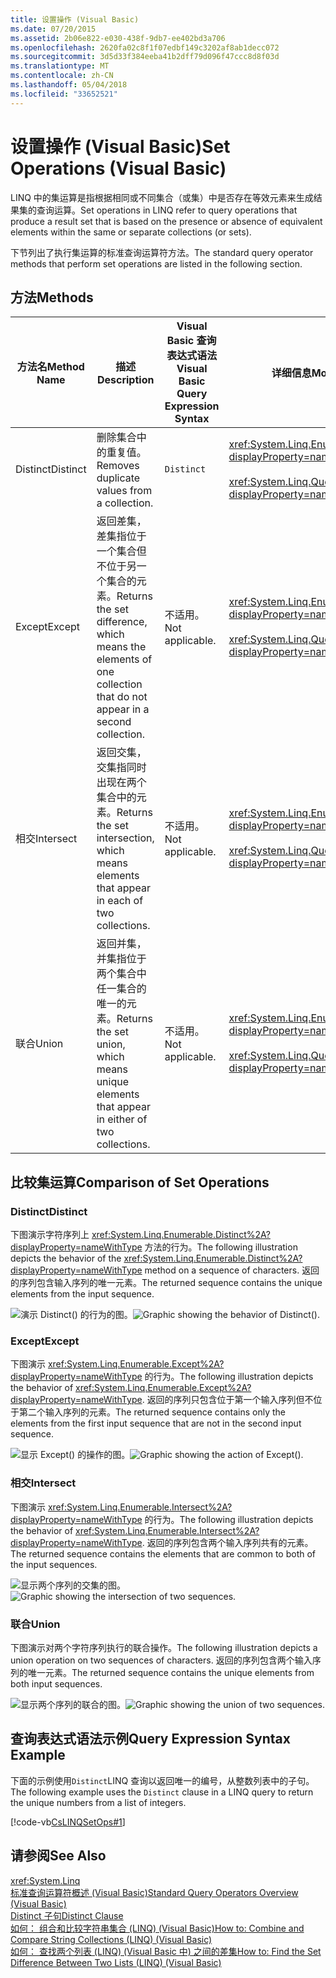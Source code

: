 ```yaml
---
title: 设置操作 (Visual Basic)
ms.date: 07/20/2015
ms.assetid: 2b06e822-e030-438f-9db7-ee402bd3a706
ms.openlocfilehash: 2620fa02c8f1f07edbf149c3202af8ab1decc072
ms.sourcegitcommit: 3d5d33f384eeba41b2dff79d096f47ccc8d8f03d
ms.translationtype: MT
ms.contentlocale: zh-CN
ms.lasthandoff: 05/04/2018
ms.locfileid: "33652521"
---
```

# <a name="set-operations-visual-basic"></a><span data-ttu-id="f2fd9-102">设置操作 (Visual Basic)</span><span class="sxs-lookup"><span data-stu-id="f2fd9-102">Set Operations (Visual Basic)</span></span>
<span data-ttu-id="f2fd9-103">LINQ 中的集运算是指根据相同或不同集合（或集）中是否存在等效元素来生成结果集的查询运算。</span><span class="sxs-lookup"><span data-stu-id="f2fd9-103">Set operations in LINQ refer to query operations that produce a result set that is based on the presence or absence of equivalent elements within the same or separate collections (or sets).</span></span>  
  
 <span data-ttu-id="f2fd9-104">下节列出了执行集运算的标准查询运算符方法。</span><span class="sxs-lookup"><span data-stu-id="f2fd9-104">The standard query operator methods that perform set operations are listed in the following section.</span></span>  
  
## <a name="methods"></a><span data-ttu-id="f2fd9-105">方法</span><span class="sxs-lookup"><span data-stu-id="f2fd9-105">Methods</span></span>  
  
|<span data-ttu-id="f2fd9-106">方法名</span><span class="sxs-lookup"><span data-stu-id="f2fd9-106">Method Name</span></span>|<span data-ttu-id="f2fd9-107">描述</span><span class="sxs-lookup"><span data-stu-id="f2fd9-107">Description</span></span>|<span data-ttu-id="f2fd9-108">Visual Basic 查询表达式语法</span><span class="sxs-lookup"><span data-stu-id="f2fd9-108">Visual Basic Query Expression Syntax</span></span>|<span data-ttu-id="f2fd9-109">详细信息</span><span class="sxs-lookup"><span data-stu-id="f2fd9-109">More Information</span></span>|  
|-----------------|-----------------|------------------------------------------|----------------------|  
|<span data-ttu-id="f2fd9-110">Distinct</span><span class="sxs-lookup"><span data-stu-id="f2fd9-110">Distinct</span></span>|<span data-ttu-id="f2fd9-111">删除集合中的重复值。</span><span class="sxs-lookup"><span data-stu-id="f2fd9-111">Removes duplicate values from a collection.</span></span>|`Distinct`|<xref:System.Linq.Enumerable.Distinct%2A?displayProperty=nameWithType><br /><br /> <xref:System.Linq.Queryable.Distinct%2A?displayProperty=nameWithType>|  
|<span data-ttu-id="f2fd9-112">Except</span><span class="sxs-lookup"><span data-stu-id="f2fd9-112">Except</span></span>|<span data-ttu-id="f2fd9-113">返回差集，差集指位于一个集合但不位于另一个集合的元素。</span><span class="sxs-lookup"><span data-stu-id="f2fd9-113">Returns the set difference, which means the elements of one collection that do not appear in a second collection.</span></span>|<span data-ttu-id="f2fd9-114">不适用。</span><span class="sxs-lookup"><span data-stu-id="f2fd9-114">Not applicable.</span></span>|<xref:System.Linq.Enumerable.Except%2A?displayProperty=nameWithType><br /><br /> <xref:System.Linq.Queryable.Except%2A?displayProperty=nameWithType>|  
|<span data-ttu-id="f2fd9-115">相交</span><span class="sxs-lookup"><span data-stu-id="f2fd9-115">Intersect</span></span>|<span data-ttu-id="f2fd9-116">返回交集，交集指同时出现在两个集合中的元素。</span><span class="sxs-lookup"><span data-stu-id="f2fd9-116">Returns the set intersection, which means elements that appear in each of two collections.</span></span>|<span data-ttu-id="f2fd9-117">不适用。</span><span class="sxs-lookup"><span data-stu-id="f2fd9-117">Not applicable.</span></span>|<xref:System.Linq.Enumerable.Intersect%2A?displayProperty=nameWithType><br /><br /> <xref:System.Linq.Queryable.Intersect%2A?displayProperty=nameWithType>|  
|<span data-ttu-id="f2fd9-118">联合</span><span class="sxs-lookup"><span data-stu-id="f2fd9-118">Union</span></span>|<span data-ttu-id="f2fd9-119">返回并集，并集指位于两个集合中任一集合的唯一的元素。</span><span class="sxs-lookup"><span data-stu-id="f2fd9-119">Returns the set union, which means unique elements that appear in either of two collections.</span></span>|<span data-ttu-id="f2fd9-120">不适用。</span><span class="sxs-lookup"><span data-stu-id="f2fd9-120">Not applicable.</span></span>|<xref:System.Linq.Enumerable.Union%2A?displayProperty=nameWithType><br /><br /> <xref:System.Linq.Queryable.Union%2A?displayProperty=nameWithType>|  
  
## <a name="comparison-of-set-operations"></a><span data-ttu-id="f2fd9-121">比较集运算</span><span class="sxs-lookup"><span data-stu-id="f2fd9-121">Comparison of Set Operations</span></span>  
  
### <a name="distinct"></a><span data-ttu-id="f2fd9-122">Distinct</span><span class="sxs-lookup"><span data-stu-id="f2fd9-122">Distinct</span></span>  
 <span data-ttu-id="f2fd9-123">下图演示字符序列上 <xref:System.Linq.Enumerable.Distinct%2A?displayProperty=nameWithType> 方法的行为。</span><span class="sxs-lookup"><span data-stu-id="f2fd9-123">The following illustration depicts the behavior of the <xref:System.Linq.Enumerable.Distinct%2A?displayProperty=nameWithType> method on a sequence of characters.</span></span> <span data-ttu-id="f2fd9-124">返回的序列包含输入序列的唯一元素。</span><span class="sxs-lookup"><span data-stu-id="f2fd9-124">The returned sequence contains the unique elements from the input sequence.</span></span>  
  
 <span data-ttu-id="f2fd9-125">![演示 Distinct&#40;&#41; 的行为的图。](../../../../csharp/programming-guide/concepts/linq/media/distinct.png "Distinct")</span><span class="sxs-lookup"><span data-stu-id="f2fd9-125">![Graphic showing the behavior of Distinct&#40;&#41;.](../../../../csharp/programming-guide/concepts/linq/media/distinct.png "Distinct")</span></span>  
  
### <a name="except"></a><span data-ttu-id="f2fd9-126">Except</span><span class="sxs-lookup"><span data-stu-id="f2fd9-126">Except</span></span>  
 <span data-ttu-id="f2fd9-127">下图演示 <xref:System.Linq.Enumerable.Except%2A?displayProperty=nameWithType> 的行为。</span><span class="sxs-lookup"><span data-stu-id="f2fd9-127">The following illustration depicts the behavior of <xref:System.Linq.Enumerable.Except%2A?displayProperty=nameWithType>.</span></span> <span data-ttu-id="f2fd9-128">返回的序列只包含位于第一个输入序列但不位于第二个输入序列的元素。</span><span class="sxs-lookup"><span data-stu-id="f2fd9-128">The returned sequence contains only the elements from the first input sequence that are not in the second input sequence.</span></span>  
  
 <span data-ttu-id="f2fd9-129">![显示 Except&#40;&#41; 的操作的图。](../../../../csharp/programming-guide/concepts/linq/media/except.png "Except")</span><span class="sxs-lookup"><span data-stu-id="f2fd9-129">![Graphic showing the action of Except&#40;&#41;.](../../../../csharp/programming-guide/concepts/linq/media/except.png "Except")</span></span>  
  
### <a name="intersect"></a><span data-ttu-id="f2fd9-130">相交</span><span class="sxs-lookup"><span data-stu-id="f2fd9-130">Intersect</span></span>  
 <span data-ttu-id="f2fd9-131">下图演示 <xref:System.Linq.Enumerable.Intersect%2A?displayProperty=nameWithType> 的行为。</span><span class="sxs-lookup"><span data-stu-id="f2fd9-131">The following illustration depicts the behavior of <xref:System.Linq.Enumerable.Intersect%2A?displayProperty=nameWithType>.</span></span> <span data-ttu-id="f2fd9-132">返回的序列包含两个输入序列共有的元素。</span><span class="sxs-lookup"><span data-stu-id="f2fd9-132">The returned sequence contains the elements that are common to both of the input sequences.</span></span>  
  
 <span data-ttu-id="f2fd9-133">![显示两个序列的交集的图。](../../../../csharp/programming-guide/concepts/linq/media/intersect.png "Intersect")</span><span class="sxs-lookup"><span data-stu-id="f2fd9-133">![Graphic showing the intersection of two sequences.](../../../../csharp/programming-guide/concepts/linq/media/intersect.png "Intersect")</span></span>  
  
### <a name="union"></a><span data-ttu-id="f2fd9-134">联合</span><span class="sxs-lookup"><span data-stu-id="f2fd9-134">Union</span></span>  
 <span data-ttu-id="f2fd9-135">下图演示对两个字符序列执行的联合操作。</span><span class="sxs-lookup"><span data-stu-id="f2fd9-135">The following illustration depicts a union operation on two sequences of characters.</span></span> <span data-ttu-id="f2fd9-136">返回的序列包含两个输入序列的唯一元素。</span><span class="sxs-lookup"><span data-stu-id="f2fd9-136">The returned sequence contains the unique elements from both input sequences.</span></span>  
  
 <span data-ttu-id="f2fd9-137">![显示两个序列的联合的图。](../../../../csharp/programming-guide/concepts/linq/media/union.png "Union")</span><span class="sxs-lookup"><span data-stu-id="f2fd9-137">![Graphic showing the union of two sequences.](../../../../csharp/programming-guide/concepts/linq/media/union.png "Union")</span></span>  
  
## <a name="query-expression-syntax-example"></a><span data-ttu-id="f2fd9-138">查询表达式语法示例</span><span class="sxs-lookup"><span data-stu-id="f2fd9-138">Query Expression Syntax Example</span></span>  
 <span data-ttu-id="f2fd9-139">下面的示例使用`Distinct`LINQ 查询以返回唯一的编号，从整数列表中的子句。</span><span class="sxs-lookup"><span data-stu-id="f2fd9-139">The following example uses the `Distinct` clause in a LINQ query to return the unique numbers from a list of integers.</span></span>  
  
 [!code-vb[CsLINQSetOps#1](../../../../visual-basic/programming-guide/concepts/linq/codesnippet/VisualBasic/set-operations_1.vb)]  
  
## <a name="see-also"></a><span data-ttu-id="f2fd9-140">请参阅</span><span class="sxs-lookup"><span data-stu-id="f2fd9-140">See Also</span></span>  
 <xref:System.Linq>  
 [<span data-ttu-id="f2fd9-141">标准查询运算符概述 (Visual Basic)</span><span class="sxs-lookup"><span data-stu-id="f2fd9-141">Standard Query Operators Overview (Visual Basic)</span></span>](../../../../visual-basic/programming-guide/concepts/linq/standard-query-operators-overview.md)  
 [<span data-ttu-id="f2fd9-142">Distinct 子句</span><span class="sxs-lookup"><span data-stu-id="f2fd9-142">Distinct Clause</span></span>](../../../../visual-basic/language-reference/queries/distinct-clause.md)  
 [<span data-ttu-id="f2fd9-143">如何： 组合和比较字符串集合 (LINQ) (Visual Basic)</span><span class="sxs-lookup"><span data-stu-id="f2fd9-143">How to: Combine and Compare String Collections (LINQ) (Visual Basic)</span></span>](../../../../visual-basic/programming-guide/concepts/linq/how-to-combine-and-compare-string-collections-linq.md)  
 [<span data-ttu-id="f2fd9-144">如何： 查找两个列表 (LINQ) (Visual Basic 中) 之间的差集</span><span class="sxs-lookup"><span data-stu-id="f2fd9-144">How to: Find the Set Difference Between Two Lists (LINQ) (Visual Basic)</span></span>](../../../../visual-basic/programming-guide/concepts/linq/how-to-find-the-set-difference-between-two-lists-linq.md)
